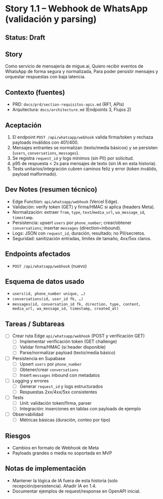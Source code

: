 # Story 1.1 – Webhook de WhatsApp (validación y parsing)

## Status: Draft

## Story
Como servicio de mensajería de migue.ai,
Quiero recibir eventos de WhatsApp de forma segura y normalizada,
Para poder persistir mensajes y orquestar respuestas con baja latencia.

## Contexto (fuentes)
- PRD: `docs/prd/section-requisitos-apis.md` (RF1, APIs)
- Arquitectura: `docs/architecture.md` (Endpoints 3, Flujos 2)

## Aceptación
1. El endpoint `POST /api/whatsapp/webhook` valida firma/token y rechaza payloads inválidos con 401/400.
2. Mensajes entrantes se normalizan (texto/media básicos) y se persisten (`users`, `conversations`, `messages`).
3. Se registra `request_id` y logs mínimos (sin PII) por solicitud.
4. p95 de respuesta < 2s para mensajes de texto (sin IA en esta historia).
5. Tests unitarios/integración cubren caminos feliz y error (token inválido, payload malformado).

## Dev Notes (resumen técnico)
- Edge Function: `api/whatsapp/webhook` (Vercel Edge).
- Validación: verify token (GET) y firma/HMAC si aplica (headers Meta).
- Normalización: extraer `from`, `type`, `text`/`media_url`, `wa_message_id`, `timestamp`.
- Persistencia: upsert `users` por `phone_number`; crear/obtener `conversations`; insertar `messages` (direction=inbound).
- Logs: JSON con `request_id`, duración, resultado; no PII/secretos.
- Seguridad: sanitización entradas, límites de tamaño, 4xx/5xx claros.

## Endpoints afectados
- `POST /api/whatsapp/webhook` (nuevo)

## Esquema de datos usado
- `users(id, phone_number unique, …)`
- `conversations(id, user_id fk, …)`
- `messages(id, conversation_id fk, direction, type, content, media_url, wa_message_id, timestamp, created_at)`

## Tareas / Subtareas
- [ ] Crear ruta Edge `api/whatsapp/webhook` (POST y verificación GET)
  - [ ] Implementar verificación token (GET challenge)
  - [ ] Validar firma/HMAC (si header disponible)
  - [ ] Parse/normalizar payload (texto/media básico)
- [ ] Persistencia en Supabase
  - [ ] Upsert `users` por `phone_number`
  - [ ] Obtener/crear `conversations`
  - [ ] Insert `messages` inbound con metadatos
- [ ] Logging y errores
  - [ ] Generar `request_id` y logs estructurados
  - [ ] Respuestas 2xx/4xx/5xx consistentes
- [ ] Tests
  - [ ] Unit: validación token/firma, parser
  - [ ] Integración: inserciones en tablas con payloads de ejemplo
- [ ] Observabilidad
  - [ ] Métricas básicas (duración, conteo por tipo)

## Riesgos
- Cambios en formato de Webhook de Meta
- Payloads grandes o media no soportada en MVP

## Notas de implementación
- Mantener la lógica de IA fuera de esta historia (solo recepción/persistencia). Añadir IA en 1.4.
- Documentar ejemplos de request/response en OpenAPI inicial.
